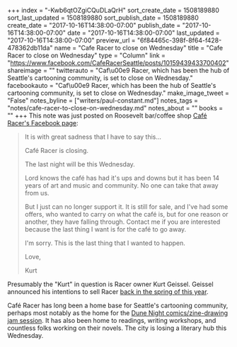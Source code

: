 +++
index = "-Kwb6qtOZgiCQuDLaQrH"
sort_create_date = 1508189880
sort_last_updated = 1508189880
sort_publish_date = 1508189880
create_date = "2017-10-16T14:38:00-07:00"
publish_date = "2017-10-16T14:38:00-07:00"
date = "2017-10-16T14:38:00-07:00"
last_updated = "2017-10-16T14:38:00-07:00"
preview_url = "6f84465c-398f-8f64-f428-478362db11da"
name = "Cafe Racer to close on Wednesday"
title = "Cafe Racer to close on Wednesday"
type = "Column"
link = "https://www.facebook.com/CafeRacerSeattle/posts/10159439433700402"
shareimage = ""
twitterauto = "Caf\u00e9 Racer, which has been the hub of Seattle's cartooning community, is set to close on Wednesday."
facebookauto = "Caf\u00e9 Racer, which has been the hub of Seattle's cartooning community, is set to close on Wednesday."
make_image_tweet = "False"
notes_byline = ["writers/paul-constant.md"]
notes_tags = "notes/cafe-racer-to-close-on-wednesday.md"
notes_about = ""
books = ""
+++
This note was just posted on Roosevelt bar/coffee shop [Café Racer's Facebook page](https://www.facebook.com/CafeRacerSeattle/posts/10159439433700402):

<blockquote><p class="noindent">It is with great sadness that I have to say this...</p>

<p class="noindent">Café Racer is closing.</p>

<p class="noindent">The last night will be this Wednesday.</p>

<p class="noindent">Lord knows the café has had it's ups and downs but it has been 14 years of art and music and community. No one can take that away from us.</p>

<p class="noindent">But I just can no longer support it. It is still for sale, and I've had some offers, who wanted to carry on what the café is, but for one reason or another, they have falling through. Contact me if you are interested because the last thing I want is for the café to go away.</p>

<p class="noindent">I'm sorry. This is the last thing that I wanted to happen.</p>

<p class="noindent">Love,</p>
<p class="noindent">Kurt</p></blockquote>

Presumably the "Kurt" in question is Racer owner Kurt Geissel. Geissel announced his intentions to sell Racer [back in the spring of this year](http://www.king5.com/news/local/seattle/after-12-years-owner-puts-caf-racer-up-for-sale/422664518).

Café Racer has long been a home base for Seattle's cartooning community, perhaps most notably as the home for the [Dune Night comics/zine-drawing jam session](http://www.cityartsonline.com/articles/dune-zine-and-drawing-jam-cafe-racer). It has also been home to readings, writing workshops, and countless folks working on their novels. The city is losing a literary hub this Wednesday.